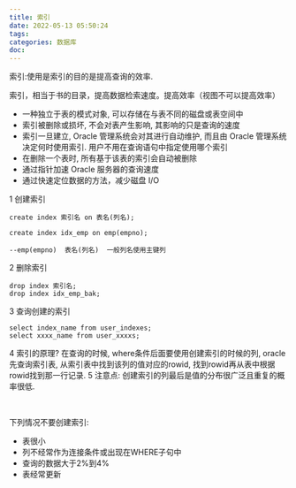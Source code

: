 ```yaml
---
title: 索引
date: 2022-05-13 05:50:24
tags:
categories: 数据库
doc:
---
```


索引:使用是索引的目的是提高查询的效率.



索引，相当于书的目录，提高数据检索速度。提高效率（视图不可以提高效率）			

- 一种独立于表的模式对象, 可以存储在与表不同的磁盘或表空间中
- 索引被删除或损坏, 不会对表产生影响, 其影响的只是查询的速度
- 索引一旦建立, Oracle 管理系统会对其进行自动维护, 而且由 Oracle 管理系统决定何时使用索引. 用户不用在查询语句中指定使用哪个索引
- 在删除一个表时, 所有基于该表的索引会自动被删除
- 通过指针加速 Oracle 服务器的查询速度
- 通过快速定位数据的方法，减少磁盘 I/O





1 创建索引

```
create index 索引名 on 表名(列名);

create index idx_emp on emp(empno);

--emp(empno)  表名(列名)  一般列名使用主键列
```

2 删除索引

```
drop index 索引名;
drop index idx_emp_bak;
```

3 查询创建的索引

```
select index_name from user_indexes;
select xxxx_name from user_xxxxs;
```

4 索引的原理?
		在查询的时候, where条件后面要使用创建索引的时候的列, oracle先查询索引表,
		从索引表中找到该列的值对应的rowid, 找到rowid再从表中根据rowid找到那一行记录.
5 注意点:
		创建索引的列最后是值的分布很广泛且重复的概率很低.	

​		

下列情况不要创建索引:

- 表很小
- 列不经常作为连接条件或出现在WHERE子句中
- 查询的数据大于2%到4%
- 表经常更新

